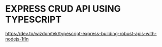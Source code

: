 # EXPRESS CRUD API USING TYPESCRIPT
https://dev.to/wizdomtek/typescript-express-building-robust-apis-with-nodejs-1fln